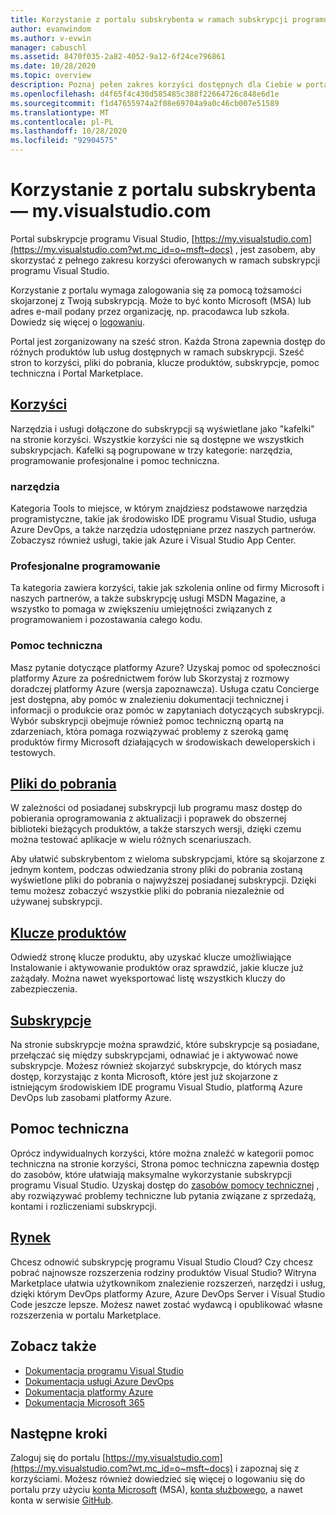 ```yaml
---
title: Korzystanie z portalu subskrybenta w ramach subskrypcji programu Visual Studio | Microsoft Docs
author: evanwindom
ms.author: v-evwin
manager: cabuschl
ms.assetid: 8470f035-2a82-4052-9a12-6f24ce796861
ms.date: 10/28/2020
ms.topic: overview
description: Poznaj pełen zakres korzyści dostępnych dla Ciebie w portalu subskrypcji programu Visual Studio
ms.openlocfilehash: d4f65f4c430d585485c388f22664726c848e6d1e
ms.sourcegitcommit: f1d47655974a2f08e69704a9a0c46cb007e51589
ms.translationtype: MT
ms.contentlocale: pl-PL
ms.lasthandoff: 10/28/2020
ms.locfileid: "92904575"
---
```

# <a name="using-the-subscriber-portal---myvisualstudiocom"></a>Korzystanie z portalu subskrybenta — my.visualstudio.com

Portal subskrypcje programu Visual Studio, [https://my.visualstudio.com](https://my.visualstudio.com?wt.mc_id=o~msft~docs) , jest zasobem, aby skorzystać z pełnego zakresu korzyści oferowanych w ramach subskrypcji programu Visual Studio.

Korzystanie z portalu wymaga zalogowania się za pomocą tożsamości skojarzonej z Twoją subskrypcją.  Może to być konto Microsoft (MSA) lub adres e-mail podany przez organizację, np. pracodawca lub szkoła.  Dowiedz się więcej o [logowaniu](./index.yml).

Portal jest zorganizowany na sześć stron.  Każda Strona zapewnia dostęp do różnych produktów lub usług dostępnych w ramach subskrypcji.  Sześć stron to korzyści, pliki do pobrania, klucze produktów, subskrypcje, pomoc techniczna i Portal Marketplace.

## <a name="benefits"></a>[Korzyści](https://my.visualstudio.com/benefits?wt.mc_id=o~msft~docs)
Narzędzia i usługi dołączone do subskrypcji są wyświetlane jako "kafelki" na stronie korzyści.  Wszystkie korzyści nie są dostępne we wszystkich subskrypcjach. Kafelki są pogrupowane w trzy kategorie: narzędzia, programowanie profesjonalne i pomoc techniczna.  

### <a name="tools"></a>narzędzia
Kategoria Tools to miejsce, w którym znajdziesz podstawowe narzędzia programistyczne, takie jak środowisko IDE programu Visual Studio, usługa Azure DevOps, a także narzędzia udostępniane przez naszych partnerów.  Zobaczysz również usługi, takie jak Azure i Visual Studio App Center.

### <a name="professional-development"></a>Profesjonalne programowanie
Ta kategoria zawiera korzyści, takie jak szkolenia online od firmy Microsoft i naszych partnerów, a także subskrypcję usługi MSDN Magazine, a wszystko to pomaga w zwiększeniu umiejętności związanych z programowaniem i pozostawania całego kodu.

### <a name="support"></a>Pomoc techniczna
Masz pytanie dotyczące platformy Azure?  Uzyskaj pomoc od społeczności platformy Azure za pośrednictwem forów lub Skorzystaj z rozmowy doradczej platformy Azure (wersja zapoznawcza).  Usługa czatu Concierge jest dostępna, aby pomóc w znalezieniu dokumentacji technicznej i informacji o produkcie oraz pomóc w zapytaniach dotyczących subskrypcji.  Wybór subskrypcji obejmuje również pomoc techniczną opartą na zdarzeniach, która pomaga rozwiązywać problemy z szeroką gamę produktów firmy Microsoft działających w środowiskach deweloperskich i testowych.

## <a name="downloads"></a>[Pliki do pobrania](https://my.visualstudio.com/downloads?wt.mc_id=o~msft~docs)
W zależności od posiadanej subskrypcji lub programu masz dostęp do pobierania oprogramowania z aktualizacji i poprawek do obszernej biblioteki bieżących produktów, a także starszych wersji, dzięki czemu można testować aplikacje w wielu różnych scenariuszach.

Aby ułatwić subskrybentom z wieloma subskrypcjami, które są skojarzone z jednym kontem, podczas odwiedzania strony pliki do pobrania zostaną wyświetlone pliki do pobrania o najwyższej posiadanej subskrypcji.  Dzięki temu możesz zobaczyć wszystkie pliki do pobrania niezależnie od używanej subskrypcji.

## <a name="product-keys"></a>[Klucze produktów](https://my.visualstudio.com/productkeys?wt.mc_id=o~msft~docs)
Odwiedź stronę klucze produktu, aby uzyskać klucze umożliwiające Instalowanie i aktywowanie produktów oraz sprawdzić, jakie klucze już zażądały.  Można nawet wyeksportować listę wszystkich kluczy do zabezpieczenia.

## <a name="subscriptions"></a>[Subskrypcje](https://my.visualstudio.com/subscriptions?wt.mc_id=o~msft~docs)
Na stronie subskrypcje można sprawdzić, które subskrypcje są posiadane, przełączać się między subskrypcjami, odnawiać je i aktywować nowe subskrypcje. Możesz również skojarzyć subskrypcje, do których masz dostęp, korzystając z konta Microsoft, które jest już skojarzone z istniejącym środowiskiem IDE programu Visual Studio, platformą Azure DevOps lub zasobami platformy Azure.

## <a name="support"></a>Pomoc techniczna

Oprócz indywidualnych korzyści, które można znaleźć w kategorii pomoc techniczna na stronie korzyści, Strona pomoc techniczna zapewnia dostęp do zasobów, które ułatwiają maksymalne wykorzystanie subskrypcji programu Visual Studio. Uzyskaj dostęp do [zasobów pomocy technicznej](https://visualstudio.microsoft.com/subscriptions/support/) , aby rozwiązywać problemy techniczne lub pytania związane z sprzedażą, kontami i rozliczeniami subskrypcji.

## <a name="marketplace"></a>[Rynek](https://marketplace.visualstudio.com/)

Chcesz odnowić subskrypcję programu Visual Studio Cloud?  Czy chcesz pobrać najnowsze rozszerzenia rodziny produktów Visual Studio?  Witryna Marketplace ułatwia użytkownikom znalezienie rozszerzeń, narzędzi i usług, dzięki którym DevOps platformy Azure, Azure DevOps Server i Visual Studio Code jeszcze lepsze. Możesz nawet zostać wydawcą i opublikować własne rozszerzenia w portalu Marketplace.

## <a name="see-also"></a>Zobacz także
- [Dokumentacja programu Visual Studio](/visualstudio/)
- [Dokumentacja usługi Azure DevOps](/azure/devops/)
- [Dokumentacja platformy Azure](/azure/)
- [Dokumentacja Microsoft 365](/microsoft-365/)

## <a name="next-steps"></a>Następne kroki
Zaloguj się do portalu [https://my.visualstudio.com](https://my.visualstudio.com?wt.mc_id=o~msft~docs) i zapoznaj się z korzyściami.  Możesz również dowiedzieć się więcej o logowaniu się do portalu przy użyciu [konta Microsoft](sign-in-msa.md) (MSA), [konta służbowego](sign-in-work.md), a nawet konta w serwisie [GitHub](sign-in-github.md).